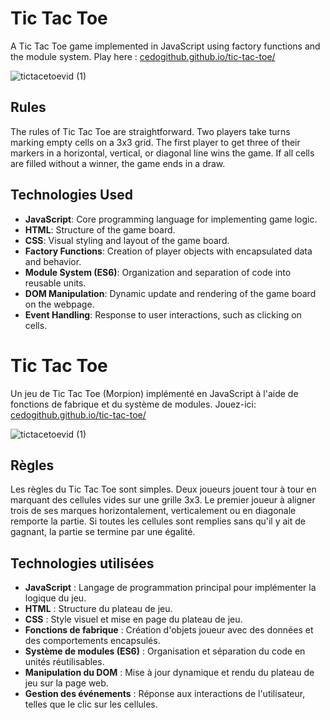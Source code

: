 # Tic Tac Toe

A Tic Tac Toe game implemented in JavaScript using factory functions and the module system. Play here : [cedogithub.github.io/tic-tac-toe/](https://cedogithub.github.io/tic-tac-toe/)


![tictacetoevid (1)](https://github.com/cedogithub/tic-tac-toe/assets/39746523/fee14503-7078-4d0c-bb09-addec8488e23)

## Rules
The rules of Tic Tac Toe are straightforward. Two players take turns marking empty cells on a 3x3 grid. The first player to get three of their markers in a horizontal, vertical, or diagonal line wins the game. If all cells are filled without a winner, the game ends in a draw.

## Technologies Used

- **JavaScript**: Core programming language for implementing game logic.
- **HTML**: Structure of the game board.
- **CSS**: Visual styling and layout of the game board.
- **Factory Functions**: Creation of player objects with encapsulated data and behavior.
- **Module System (ES6)**: Organization and separation of code into reusable units.
- **DOM Manipulation**: Dynamic update and rendering of the game board on the webpage.
- **Event Handling**: Response to user interactions, such as clicking on cells.


# Tic Tac Toe

Un jeu de Tic Tac Toe (Morpion) implémenté en JavaScript à l'aide de fonctions de fabrique et du système de modules.
Jouez-ici: [cedogithub.github.io/tic-tac-toe/](https://cedogithub.github.io/tic-tac-toe/)

![tictacetoevid (1)](https://github.com/cedogithub/tic-tac-toe/assets/39746523/57f139ab-a187-4836-a805-1c2ff3747a08)


## Règles
Les règles du Tic Tac Toe sont simples. Deux joueurs jouent tour à tour en marquant des cellules vides sur une grille 3x3. Le premier joueur à aligner trois de ses marques horizontalement, verticalement ou en diagonale remporte la partie. Si toutes les cellules sont remplies sans qu'il y ait de gagnant, la partie se termine par une égalité.

## Technologies utilisées

- **JavaScript** : Langage de programmation principal pour implémenter la logique du jeu.
- **HTML** : Structure du plateau de jeu.
- **CSS** : Style visuel et mise en page du plateau de jeu.
- **Fonctions de fabrique** : Création d'objets joueur avec des données et des comportements encapsulés.
- **Système de modules (ES6)** : Organisation et séparation du code en unités réutilisables.
- **Manipulation du DOM** : Mise à jour dynamique et rendu du plateau de jeu sur la page web.
- **Gestion des événements** : Réponse aux interactions de l'utilisateur, telles que le clic sur les cellules.

